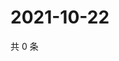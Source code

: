 # 2021-10-22

共 0 条

<!-- BEGIN WEIBO -->
<!-- 最后更新时间 Fri Oct 22 2021 14:01:00 GMT+0800 (China Standard Time) -->

<!-- END WEIBO -->
